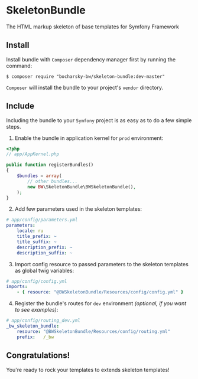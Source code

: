 SkeletonBundle
==============

The HTML markup skeleton of base templates for Symfony Framework

Install
-------

Install bundle with `Composer` dependency manager first by running the command:

`$ composer require "bocharsky-bw/skeleton-bundle:dev-master"`

`Composer` will install the bundle to your project's `vendor` directory.

Include
-------

Including the bundle to your `Symfony` project is as easy as to do a few simple steps.

1) Enable the bundle in application kernel for `prod` environment:

``` php
<?php
// app/AppKernel.php

public function registerBundles()
{
    $bundles = array(
        // other bundles...
        new BW\SkeletonBundle\BWSkeletonBundle(),
    );
}
```

2) Add few parameters used in the skeleton templates:
``` yaml
# app/config/parameters.yml
parameters:
    locale: ru
    title_prefix: ~
    title_suffix: ~
    description_prefix: ~
    description_suffix: ~
```

3) Import config resource to passed parameters to the skeleton templates as global twig variables:
``` yaml
# app/config/config.yml
imports:
    - { resource: "@BWSkeletonBundle/Resources/config/config.yml" }
```

4) Register the bundle's routes for `dev` environment *(optional, if you want to see examples)*:

``` yaml
# app/config/routing_dev.yml
_bw_skeleton_bundle:
    resource: "@BWSkeletonBundle/Resources/config/routing.yml"
    prefix:   /_bw
```

Congratulations!
----------------
You're ready to rock your templates to extends skeleton templates!
